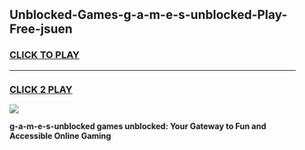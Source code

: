 
## Unblocked-Games-g-a-m-e-s-unblocked-Play-Free-jsuen
<h3>
<a href="https://premium76.site?title=g-a-m-e-s-unblocked&ref=19M">CLICK TO PLAY</a></h3>
<hr>

<h3>
<a href="https://premium76.site?title=g-a-m-e-s-unblocked&ref=19M">CLICK 2 PLAY</a>
  
</h3>

<a href="https://premium76.site?title=g-a-m-e-s-unblocked&ref=19M"><img src="https://clearcache.store/games.png"></a>


**g-a-m-e-s-unblocked games unblocked: Your Gateway to Fun and Accessible Online Gaming**
